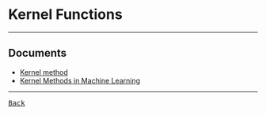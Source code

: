 # Kernel Functions

---

## Documents

- [Kernel method](https://www.engati.com/glossary/kernel-method)
- [Kernel Methods in Machine Learning](https://projecteuclid.org/download/pdfview_1/euclid.aos/1211819561)

---

[<kbd> Back </kbd>](./../Classification.md)
